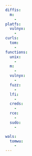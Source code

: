 ```yaml
---
diffis:
  m:
    -
platfs:
  vulnyx:
    -
curls:
  tom:
    -
functions:
  unix:
    -
  m:
    -
  vulnyx:
    -
  fuzz:
    -
  lfi:
    -
  creds:
    -
  rce:
    -
  sudo:
    -

wals:
  tomwu:
    -
---
```

